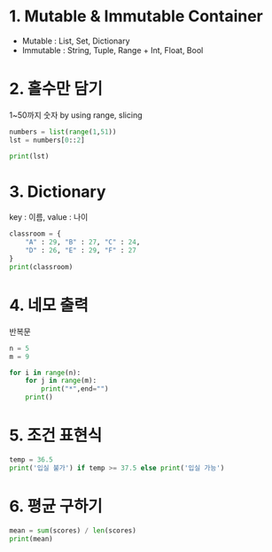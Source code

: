 # 1. Mutable & Immutable Container

- Mutable : List, Set, Dictionary
- Immutable : String, Tuple, Range + Int, Float, Bool



# 2. 홀수만 담기

1~50까지 숫자 by using range, slicing

```python
numbers = list(range(1,51))
lst = numbers[0::2]

print(lst)
```



# 3. Dictionary

key : 이름, value : 나이

```python
classroom = {
    "A" : 29, "B" : 27, "C" : 24,
    "D" : 26, "E" : 29, "F" : 27
}
print(classroom)
```



# 4. 네모 출력

반복문

```python
n = 5
m = 9

for i in range(n):
    for j in range(m):
        print("*",end="")
    print()
```



# 5. 조건 표현식

```python
temp = 36.5
print('입실 불가') if temp >= 37.5 else print('입실 가능')
```



# 6. 평균 구하기

```python
mean = sum(scores) / len(scores)
print(mean)
```

